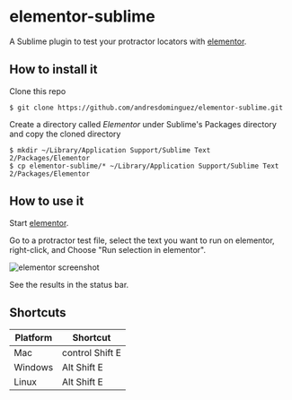 elementor-sublime
=================

A Sublime plugin to test your protractor locators with
[elementor](https://github.com/andresdominguez/elementor).

## How to install it

Clone this repo

```shell
$ git clone https://github.com/andresdominguez/elementor-sublime.git
```

Create a directory called *Elementor* under Sublime's Packages directory and
copy the cloned directory

```shell
$ mkdir ~/Library/Application Support/Sublime Text 2/Packages/Elementor
$ cp elementor-sublime/* ~/Library/Application Support/Sublime Text 2/Packages/Elementor
```

## How to use it

Start [elementor](https://github.com/andresdominguez/elementor).

Go to a protractor test file, select the text you want to run on elementor,
right-click, and Choose "Run selection in elementor".

![elementor screenshot](screenshot.png)

See the results in the status bar.

## Shortcuts

|Platform  | Shortcut        |
|----------|-----------------|
| Mac      | control Shift E |
| Windows  | Alt Shift E     |
| Linux    | Alt Shift E     |
